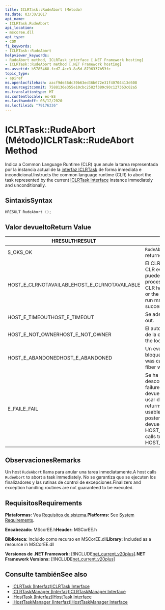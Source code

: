```yaml
---
title: ICLRTask::RudeAbort (Método)
ms.date: 03/30/2017
api_name:
- ICLRTask.RudeAbort
api_location:
- mscoree.dll
api_type:
- COM
f1_keywords:
- ICLRTask::RudeAbort
helpviewer_keywords:
- RudeAbort method, ICLRTask interface [.NET Framework hosting]
- ICLRTask::RudeAbort method [.NET Framework hosting]
ms.assetid: b5785468-fcd7-4cc3-8a5d-8796337b53fc
topic_type:
- apiref
ms.openlocfilehash: aacf9de36dc39b63ed36b672e31f40704413d608
ms.sourcegitcommit: 7588136e355e10cbc2582f389c90c127363c02a5
ms.translationtype: MT
ms.contentlocale: es-ES
ms.lasthandoff: 03/12/2020
ms.locfileid: "79176336"
---
```

# <a name="iclrtaskrudeabort-method"></a><span data-ttu-id="82158-102">ICLRTask::RudeAbort (Método)</span><span class="sxs-lookup"><span data-stu-id="82158-102">ICLRTask::RudeAbort Method</span></span>
<span data-ttu-id="82158-103">Indica a Common Language Runtime (CLR) que anule la tarea representada por la instancia actual de la [interfaz ICLRTask](../../../../docs/framework/unmanaged-api/hosting/iclrtask-interface.md) de forma inmediata e incondicional.</span><span class="sxs-lookup"><span data-stu-id="82158-103">Instructs the common language runtime (CLR) to abort the task represented by the current [ICLRTask Interface](../../../../docs/framework/unmanaged-api/hosting/iclrtask-interface.md) instance immediately and unconditionally.</span></span>  
  
## <a name="syntax"></a><span data-ttu-id="82158-104">Sintaxis</span><span class="sxs-lookup"><span data-stu-id="82158-104">Syntax</span></span>  
  
```cpp  
HRESULT RudeAbort ();
```  
  
## <a name="return-value"></a><span data-ttu-id="82158-105">Valor devuelto</span><span class="sxs-lookup"><span data-stu-id="82158-105">Return Value</span></span>  
  
|<span data-ttu-id="82158-106">HRESULT</span><span class="sxs-lookup"><span data-stu-id="82158-106">HRESULT</span></span>|<span data-ttu-id="82158-107">Descripción</span><span class="sxs-lookup"><span data-stu-id="82158-107">Description</span></span>|  
|-------------|-----------------|  
|<span data-ttu-id="82158-108">S_OK</span><span class="sxs-lookup"><span data-stu-id="82158-108">S_OK</span></span>|<span data-ttu-id="82158-109">`RudeAbort`regresó con éxito.</span><span class="sxs-lookup"><span data-stu-id="82158-109">`RudeAbort` returned successfully.</span></span>|  
|<span data-ttu-id="82158-110">HOST_E_CLRNOTAVAILABLE</span><span class="sxs-lookup"><span data-stu-id="82158-110">HOST_E_CLRNOTAVAILABLE</span></span>|<span data-ttu-id="82158-111">El CLR no se ha cargado en un proceso o CLR está en un estado en el que no puede ejecutar código administrado o procesar la llamada correctamente.</span><span class="sxs-lookup"><span data-stu-id="82158-111">The CLR has not been loaded into a process, or the CLR is in a state in which it cannot run managed code or process the call successfully.</span></span>|  
|<span data-ttu-id="82158-112">HOST_E_TIMEOUT</span><span class="sxs-lookup"><span data-stu-id="82158-112">HOST_E_TIMEOUT</span></span>|<span data-ttu-id="82158-113">Se adelantó la llamada.</span><span class="sxs-lookup"><span data-stu-id="82158-113">The call timed out.</span></span>|  
|<span data-ttu-id="82158-114">HOST_E_NOT_OWNER</span><span class="sxs-lookup"><span data-stu-id="82158-114">HOST_E_NOT_OWNER</span></span>|<span data-ttu-id="82158-115">El autor de la llamada no es el propietario de la cerradura.</span><span class="sxs-lookup"><span data-stu-id="82158-115">The caller does not own the lock.</span></span>|  
|<span data-ttu-id="82158-116">HOST_E_ABANDONED</span><span class="sxs-lookup"><span data-stu-id="82158-116">HOST_E_ABANDONED</span></span>|<span data-ttu-id="82158-117">Un evento se canceló mientras un hilo bloqueado o fibra lo esperaba.</span><span class="sxs-lookup"><span data-stu-id="82158-117">An event was canceled while a blocked thread or fiber was waiting on it.</span></span>|  
|<span data-ttu-id="82158-118">E_FAIL</span><span class="sxs-lookup"><span data-stu-id="82158-118">E_FAIL</span></span>|<span data-ttu-id="82158-119">Se ha producido un fallo catastrófico desconocido.</span><span class="sxs-lookup"><span data-stu-id="82158-119">An unknown catastrophic failure occurred.</span></span> <span data-ttu-id="82158-120">Cuando un método devuelve E_FAIL, CLR ya no se puede usar dentro del proceso.</span><span class="sxs-lookup"><span data-stu-id="82158-120">When a method returns E_FAIL, the CLR is no longer usable within the process.</span></span> <span data-ttu-id="82158-121">Las llamadas posteriores a métodos de hospedaje devuelven HOST_E_CLRNOTAVAILABLE.</span><span class="sxs-lookup"><span data-stu-id="82158-121">Subsequent calls to hosting methods return HOST_E_CLRNOTAVAILABLE.</span></span>|  
  
## <a name="remarks"></a><span data-ttu-id="82158-122">Observaciones</span><span class="sxs-lookup"><span data-stu-id="82158-122">Remarks</span></span>  
 <span data-ttu-id="82158-123">Un host `RudeAbort` llama para anular una tarea inmediatamente.</span><span class="sxs-lookup"><span data-stu-id="82158-123">A host calls `RudeAbort` to abort a task immediately.</span></span> <span data-ttu-id="82158-124">No se garantiza que se ejecuten los finalizadores y las rutinas de control de excepciones.</span><span class="sxs-lookup"><span data-stu-id="82158-124">Finalizers and exception handling routines are not guaranteed to be executed.</span></span>  
  
## <a name="requirements"></a><span data-ttu-id="82158-125">Requisitos</span><span class="sxs-lookup"><span data-stu-id="82158-125">Requirements</span></span>  
 <span data-ttu-id="82158-126">**Plataformas:** Vea [Requisitos de sistema](../../../../docs/framework/get-started/system-requirements.md).</span><span class="sxs-lookup"><span data-stu-id="82158-126">**Platforms:** See [System Requirements](../../../../docs/framework/get-started/system-requirements.md).</span></span>  
  
 <span data-ttu-id="82158-127">**Encabezado:** MScorEE.h</span><span class="sxs-lookup"><span data-stu-id="82158-127">**Header:** MSCorEE.h</span></span>  
  
 <span data-ttu-id="82158-128">**Biblioteca:** Incluido como recurso en MSCorEE.dll</span><span class="sxs-lookup"><span data-stu-id="82158-128">**Library:** Included as a resource in MSCorEE.dll</span></span>  
  
 <span data-ttu-id="82158-129">**Versiones de .NET Framework:** [!INCLUDE[net_current_v20plus](../../../../includes/net-current-v20plus-md.md)]</span><span class="sxs-lookup"><span data-stu-id="82158-129">**.NET Framework Versions:** [!INCLUDE[net_current_v20plus](../../../../includes/net-current-v20plus-md.md)]</span></span>  
  
## <a name="see-also"></a><span data-ttu-id="82158-130">Consulte también</span><span class="sxs-lookup"><span data-stu-id="82158-130">See also</span></span>

- [<span data-ttu-id="82158-131">ICLRTask (Interfaz)</span><span class="sxs-lookup"><span data-stu-id="82158-131">ICLRTask Interface</span></span>](../../../../docs/framework/unmanaged-api/hosting/iclrtask-interface.md)
- [<span data-ttu-id="82158-132">ICLRTaskManager (Interfaz)</span><span class="sxs-lookup"><span data-stu-id="82158-132">ICLRTaskManager Interface</span></span>](../../../../docs/framework/unmanaged-api/hosting/iclrtaskmanager-interface.md)
- [<span data-ttu-id="82158-133">IHostTask (Interfaz)</span><span class="sxs-lookup"><span data-stu-id="82158-133">IHostTask Interface</span></span>](../../../../docs/framework/unmanaged-api/hosting/ihosttask-interface.md)
- [<span data-ttu-id="82158-134">IHostTaskManager (Interfaz)</span><span class="sxs-lookup"><span data-stu-id="82158-134">IHostTaskManager Interface</span></span>](../../../../docs/framework/unmanaged-api/hosting/ihosttaskmanager-interface.md)
